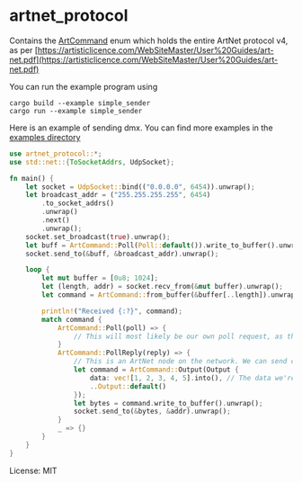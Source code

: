 # artnet_protocol

Contains the [ArtCommand](struct.ArtCommand.html) enum which holds the entire ArtNet protocol v4, as per [https://artisticlicence.com/WebSiteMaster/User%20Guides/art-net.pdf](https://artisticlicence.com/WebSiteMaster/User%20Guides/art-net.pdf)

You can run the example program using

```shell
cargo build --example simple_sender
cargo run --example simple_sender
```

Here is an example of sending dmx. You can find more examples in the  [examples directory](https://github.com/Trangar/artnet_protocol/tree/master/examples)
```rust
use artnet_protocol::*;
use std::net::{ToSocketAddrs, UdpSocket};

fn main() {
    let socket = UdpSocket::bind(("0.0.0.0", 6454)).unwrap();
    let broadcast_addr = ("255.255.255.255", 6454)
        .to_socket_addrs()
        .unwrap()
        .next()
        .unwrap();
    socket.set_broadcast(true).unwrap();
    let buff = ArtCommand::Poll(Poll::default()).write_to_buffer().unwrap();
    socket.send_to(&buff, &broadcast_addr).unwrap();

    loop {
        let mut buffer = [0u8; 1024];
        let (length, addr) = socket.recv_from(&mut buffer).unwrap();
        let command = ArtCommand::from_buffer(&buffer[..length]).unwrap();

        println!("Received {:?}", command);
        match command {
            ArtCommand::Poll(poll) => {
                // This will most likely be our own poll request, as this is broadcast to all devices on the network
            }
            ArtCommand::PollReply(reply) => {
                // This is an ArtNet node on the network. We can send commands to it like this:
                let command = ArtCommand::Output(Output {
                    data: vec![1, 2, 3, 4, 5].into(), // The data we're sending to the node
                    ..Output::default()
                });
                let bytes = command.write_to_buffer().unwrap();
                socket.send_to(&bytes, &addr).unwrap();
            }
            _ => {}
        }
    }
}
```

License: MIT
